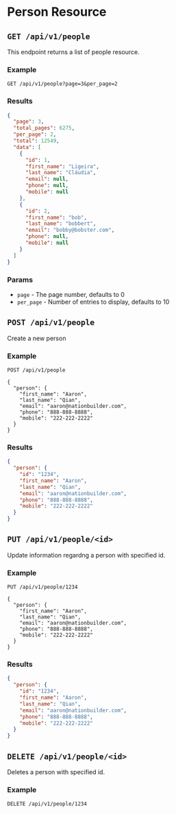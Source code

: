# Person Resource

## `GET /api/v1/people`

This endpoint returns a list of people resource.

### Example

```
GET /api/v1/people?page=3&per_page=2
```

### Results

```json
{
  "page": 3,
  "total_pages": 6275,
  "per_page": 2,
  "total": 12549,
  "data": [
    {
      "id": 1,
      "first_name": "Ligeira",
      "last_name": "Cláudia",
      "email": null,
      "phone": null,
      "mobile": null
    },
    {
      "id": 2,
      "first_name": "bob",
      "last_name": "bobbert",
      "email": "bobby@bobster.com",
      "phone": null,
      "mobile": null
    }
  ]
}
```

### Params

* `page` - The page number, defaults to 0
* `per_page` - Number of entries to display, defaults to 10


## `POST /api/v1/people`

Create a new person

### Example

```
POST /api/v1/people

{
  "person": {
    "first_name": "Aaron",
    "last_name": "Qian",
    "email": "aaron@nationbuilder.com",
    "phone": "888-888-8888",
    "mobile": "222-222-2222"
  }
}
```

### Results

```json
{
  "person": {
    "id": "1234",
    "first_name": "Aaron",
    "last_name": "Qian",
    "email": "aaron@nationbuilder.com",
    "phone": "888-888-8888",
    "mobile": "222-222-2222"
  }
}
```

## `PUT /api/v1/people/<id>`

Update information regardng a person with specified id.

### Example

```
PUT /api/v1/people/1234

{
  "person": {
    "first_name": "Aaron",
    "last_name": "Qian",
    "email": "aaron@nationbuilder.com",
    "phone": "888-888-8888",
    "mobile": "222-222-2222"
  }
}
```

### Results

```json
{
  "person": {
    "id": "1234",
    "first_name": "Aaron",
    "last_name": "Qian",
    "email": "aaron@nationbuilder.com",
    "phone": "888-888-8888",
    "mobile": "222-222-2222"
  }
}
```

## `DELETE /api/v1/people/<id>`

Deletes a person with specified id.

### Example

```
DELETE /api/v1/people/1234
```